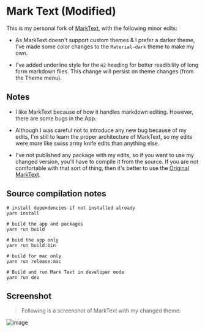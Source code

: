 # Mark Text (Modified)

This is my personal fork of [MarkText](https://github.com/marktext/marktext), with the following minor edits:

- As MarkText doesn't support custom themes & I prefer a darker theme, I've made some color changes to the `Material-dark` theme to make my own.

- I've added underline style for the `H2` heading for better readibility of long form markdown files. This change will persist on theme changes (from the Theme menu).

## Notes

- I like MarkText because of how it handles markdown editing. However, there are some bugs in the App.

- Although I was careful not to introduce any new bug because of my edits, I'm still to learn the proper architecture of MarkText, so my edits were more like swiss army knife edits than anything else. 

- I've not published any package with my edits, so if you want to use my changed version, you'll have to compile it from the source. If you are not comfortable with that sort of thing, then it's better to use the [Original MarkText](https://github.com/marktext/marktext).

## Source compilation notes

```shell
# install dependencies if not installed already
yarn install

# build the app and packages
yarn run build

# buid the app only
yarn run build:bin

# build for mac only
yarn run release:mac

# Build and run Mark Text in developer mode
yarn run dev
```

## Screenshot

> Following is a screenshot of MarkText with my changed theme:

![image](https://user-images.githubusercontent.com/1200316/134829921-f53cb9e7-33f3-4b20-bea6-e87a71e96181.png)

